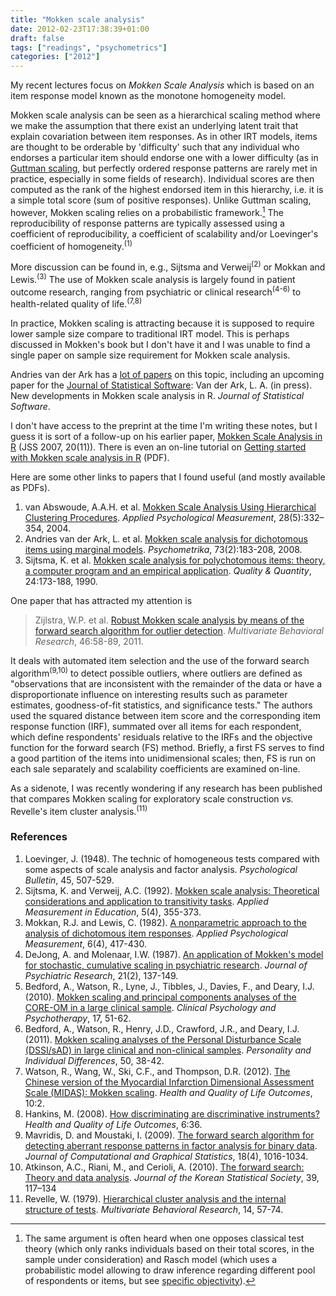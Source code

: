 ```yaml
---
title: "Mokken scale analysis"
date: 2012-02-23T17:38:39+01:00
draft: false
tags: ["readings", "psychometrics"]
categories: ["2012"]
---
```


My recent lectures focus on *Mokken Scale Analysis* which is based on an item response model known as the monotone homogeneity model.

Mokken scale analysis can be seen as a hierarchical scaling method where we make the assumption that there exist an underlying latent trait that explain covariation between item responses. As in other IRT models, items are thought to be orderable by 'difficulty' such that any individual who endorses a particular item should endorse one with a lower difficulty (as in [Guttman scaling](http://en.wikipedia.org/wiki/Guttman_scale), but perfectly ordered response patterns are rarely met in practice, especially in some fields of research). Individual scores are then computed as the rank of the highest endorsed item in this hierarchy, i.e. it is a simple total score (sum of positive responses). Unlike Guttman scaling, however, Mokken scaling relies on a probabilistic framework.[^1] The reproducibility of response patterns are typically assessed using a coefficient of reproducibility, a coefficient of scalability and/or Loevinger's coefficient of homogeneity.<sup>(1)</sup>

More discussion can be found in, e.g., Sijtsma and Verweij<sup>(2)</sup> or Mokkan and Lewis.<sup>(3)</sup> The use of Mokken scale analysis is largely found in patient outcome research, ranging from psychiatric or clinical research<sup>(4-6)</sup> to health-related quality of life.<sup>(7,8)</sup>

In practice, Mokken scaling is attracting because it is supposed to require lower sample size compare to traditional IRT model. This is perhaps discussed in Mokken's book but I don't have it and I was unable to find a single paper on sample size requirement for Mokken scale analysis.

Andries van der Ark has a [lot of papers](http://spitswww.uvt.nl/~avdrark/research/research.htm) on this topic, including an upcoming paper for the [Journal of Statistical Software](http://www.jstatsoft.org/): Van der Ark, L. A. (in press). New developments in Mokken scale analysis in R. *Journal of Statistical Software*.

I don't have access to the preprint at the time I'm writing these notes, but I guess it is sort of a follow-up on his earlier paper, [Mokken Scale Analysis in R](http://www.jstatsoft.org/v20/i11/) (JSS 2007, 20(11)). There is even an on-line tutorial on [Getting started with Mokken scale analysis in R](http://spitswww.uvt.nl/~avdrark/research/mokkenstart.pdf) (PDF).

Here are some other links to papers that I found useful (and mostly available as PDFs).

1. van Abswoude, A.A.H. et al. [Mokken Scale Analysis Using Hierarchical Clustering Procedures](http://spitswww.uvt.nl/~vermunt/abswoude2004.pdf). *Applied Psychological Measurement*, 28(5):332–354, 2004.
2. Andries van der Ark, L. et al. [Mokken scale analysis for dichotomous items using marginal models](http://arno.uvt.nl/show.cgi?fid=80557). *Psychometrika*, 73(2):183-208, 2008.
3. Sijtsma, K. et al. [Mokken scale analysis for polychotomous items: theory, a computer program and an empirical application](http://arno.uvt.nl/show.cgi?fid=81040). *Quality & Quantity*, 24:173-188, 1990.


One paper that has attracted my attention is

> Zijlstra, W.P. et al. [Robust Mokken scale analysis by means of the forward search algorithm for outlier detection](http://arno.uvt.nl/show.cgi?fid=113834). *Multivariate Behavioral Research*, 46:58-89, 2011.

It deals with automated item selection and the use of the forward search algorithm<sup>(9,10)</sup> to detect possible outliers, where outliers are defined as "observations that are inconsistent with the remainder of the data or have a disproportionate influence on interesting results such as parameter estimates, goodness-of-fit statistics, and significance tests." The authors used the squared distance between item score and the corresponding item response function (IRF), summated over all items for each respondent, which define respondents' residuals relative to the IRFs and the objective function for the forward search (FS) method. Briefly, a first FS serves to find a good partition of the items into unidimensional scales; then, FS is run on each sale separately and scalability coefficients are examined on-line.

As a sidenote, I was recently wondering if any research has been published that compares Mokken scaling for exploratory scale construction *vs.* Revelle's item cluster analysis.<sup>(11)</sup>

### References

1. Loevinger, J. (1948). The technic of homogeneous tests compared with some aspects of scale analysis and factor analysis. *Psychological Bulletin*, 45, 507-529.
2. Sijtsma, K. and Verweij, A.C. (1992). [Mokken scale analysis: Theoretical considerations and application to transitivity tasks](http://arno.uvt.nl/show.cgi?fid=114619). *Applied Measurement in Education*, 5(4), 355-373.
3. Mokkan, R.J. and Lewis, C. (1982). [A nonparametric approach to the analysis of dichotomous item responses](http://apm.sagepub.com/content/6/4/417.short). *Applied Psychological Measurement*, 6(4), 417-430.
4. DeJong, A. and Molenaar, I.W. (1987). [An application of Mokken's model for stochastic, cumulative scaling in psychiatric research](http://www.journalofpsychiatricresearch.com/article/0022-3956(87)90014-8/abstractref). *Journal of Psychiatric Research*, 21(2), 137-149.
5. Bedford, A., Watson, R., Lyne, J., Tibbles, J., Davies, F., and Deary, I.J. (2010). [Mokken scaling and principal components analyses of the CORE-OM in a large clinical sample](http://www.ncbi.nlm.nih.gov/pubmed/19728291). *Clinical Psychology and Psychotherapy*, 17, 51-62.
6. Bedford, A., Watson, R., Henry, J.D., Crawford, J.R., and Deary, I.J. (2011). [Mokken scaling analyses of the Personal Disturbance Scale (DSSI/sAD) in large clinical and non-clinical samples](http://www.abdn.ac.uk/~psy086/dept/pdfs/PAID_2011_Mokken_Scaling_of_sAD.pdf). *Personality and Individual Differences*, 50, 38-42.
7. Watson, R., Wang, W., Ski, C.F., and Thompson, D.R. (2012). [The Chinese version of the Myocardial Infarction Dimensional Assessment Scale (MIDAS): Mokken scaling](http://www.hqlo.com/content/10/1/2). *Health and Quality of Life Outcomes*, 10:2.
8. Hankins, M. (2008). [How discriminating are discriminative instruments?](http://www.hqlo.com/content/6/1/36) *Health and Quality of Life Outcomes*, 6:36.
9. Mavridis, D. and Moustaki, I. (2009). [The forward search algorithm for detecting aberrant response patterns in factor analysis for binary data](http://pubs.amstat.org/doi/abs/10.1198/jcgs.2009.08060?journalCode=jcgs). *Journal of Computational and Graphical Statistics*, 18(4), 1016-1034.
10. Atkinson, A.C., Riani, M., and Cerioli, A. (2010). [The forward search: Theory and data analysis](http://www.riani.it/pub/ARC10JKSS.pdf). *Journal of the Korean Statistical Society*, 39, 117–134
11. Revelle, W. (1979). [Hierarchical cluster analysis and the internal structure of tests](http://personality-project.org/revelle/publications/iclust.pdf). *Multivariate Behavioral Research*, 14, 57-74.
	 
[^1]: The same argument is often heard when one opposes classical test theory (which only ranks individuals based on their total scores, in the sample under consideration) and Rasch model (which uses a probabilistic model allowing to draw inference regarding different pool of respondents or items, but see [specific objectivity](http://www.rasch.org/rmt/rmt83e.htm)).
